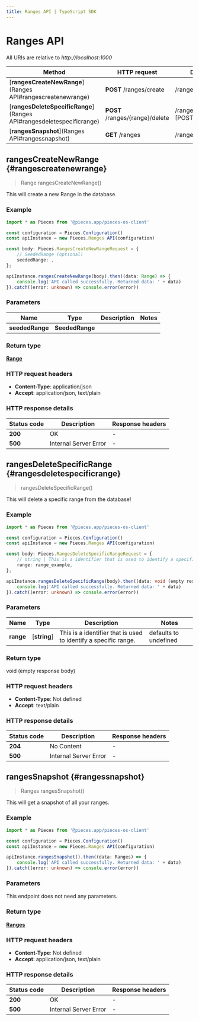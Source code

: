 ```yaml
---
title: Ranges API | TypeScript SDK
---
```


# Ranges API

All URIs are relative to *http://localhost:1000*

Method | HTTP request | Description
------------- | ------------- | -------------
[**rangesCreateNewRange**](Ranges API#rangescreatenewrange) | **POST** /ranges/create | /ranges/create [POST]
[**rangesDeleteSpecificRange**](Ranges API#rangesdeletespecificrange) | **POST** /ranges/\{range\}/delete | /ranges/\{range\}/delete [POST]
[**rangesSnapshot**](Ranges API#rangessnapshot) | **GET** /ranges | /ranges [GET]


## **rangesCreateNewRange** {#rangescreatenewrange}
> Range rangesCreateNewRange()

This will create a new Range in the database.

### Example

```typescript
import * as Pieces from '@pieces.app/pieces-os-client'

const configuration = Pieces.Configuration()
const apiInstance = new Pieces.Ranges API(configuration)

const body: Pieces.RangesCreateNewRangeRequest = {
    // SeededRange (optional)
    seededRange: ,
};

apiInstance.rangesCreateNewRange(body).then((data: Range) => {
    console.log('API called successfully. Returned data: ' + data)
}).catch((error: unknown) => console.error(error))
```

### Parameters

Name | Type | Description  | Notes
------------- | ------------- | ------------- | -------------
 **seededRange** | **SeededRange**|  |


### Return type

[**Range**](../models/Range)

### HTTP request headers

- **Content-Type**: application/json
- **Accept**: application/json, text/plain


### HTTP response details
| Status code | Description | Response headers
|-------------|-------------|------------------
**200** | OK |  -  |
**500** | Internal Server Error |  -  |

## **rangesDeleteSpecificRange** {#rangesdeletespecificrange}
> rangesDeleteSpecificRange()

This will delete a specific range from the database!

### Example

```typescript
import * as Pieces from '@pieces.app/pieces-os-client'

const configuration = Pieces.Configuration()
const apiInstance = new Pieces.Ranges API(configuration)

const body: Pieces.RangesDeleteSpecificRangeRequest = {
    // string | This is a identifier that is used to identify a specific range.
    range: range_example,
};

apiInstance.rangesDeleteSpecificRange(body).then((data: void (empty response body)) => {
    console.log('API called successfully. Returned data: ' + data)
}).catch((error: unknown) => console.error(error))
```

### Parameters

Name | Type | Description  | Notes
------------- | ------------- | ------------- | -------------
 **range** | [**string**] | This is a identifier that is used to identify a specific range. | defaults to undefined


### Return type

void (empty response body)

### HTTP request headers

- **Content-Type**: Not defined
- **Accept**: text/plain


### HTTP response details
| Status code | Description | Response headers
|-------------|-------------|------------------
**204** | No Content |  -  |
**500** | Internal Server Error |  -  |

## **rangesSnapshot** {#rangessnapshot}
> Ranges rangesSnapshot()

This will get a snapshot of all your ranges.

### Example

```typescript
import * as Pieces from '@pieces.app/pieces-os-client'

const configuration = Pieces.Configuration()
const apiInstance = new Pieces.Ranges API(configuration)

apiInstance.rangesSnapshot().then((data: Ranges) => {
    console.log('API called successfully. Returned data: ' + data)
}).catch((error: unknown) => console.error(error))
```

### Parameters
This endpoint does not need any parameters.


### Return type

[**Ranges**](../models/Ranges)

### HTTP request headers

- **Content-Type**: Not defined
- **Accept**: application/json, text/plain


### HTTP response details
| Status code | Description | Response headers
|-------------|-------------|------------------
**200** | OK |  -  |
**500** | Internal Server Error |  -  |


